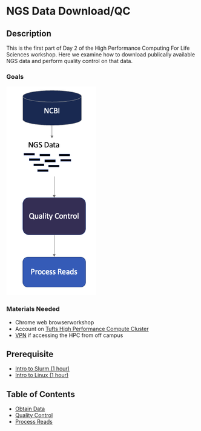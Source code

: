 # NGS Data Download/QC

## Description

This is the first part of Day 2 of the High Performance Computing For Life Sciences workshop. Here we examine how to download publically available NGS data and perform quality control on that data.

### Goals

![](./images/day2workflow.PNG)

### Materials Needed

- Chrome web browserworkshop
- Account on [Tufts High Performance Compute Cluster](https://it.tufts.edu/research-technology/high-performance-computing)
- [VPN](https://access.tufts.edu/vpn) if accessing the HPC from off campus

## Prerequisite

- [Intro to Slurm (1 hour)](../IntroToSlurm/README.md)
- [Intro to Linux (1 hour)](../IntroToLinux/IntroToLinux1.md)


## Table of Contents

- [Obtain Data](lessons/lesson1.md)
- [Quality Control](lesssons/lesson2.md)
- [Process Reads](lessons/lesson3.md)
